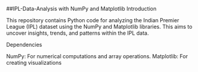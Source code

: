 ##IPL-Data-Analysis with NumPy and Matplotlib
Introduction

This repository contains Python code for analyzing the Indian Premier League (IPL) dataset using the NumPy and Matplotlib libraries. This aims to uncover insights, trends, and patterns within the IPL data.

Dependencies

NumPy: For numerical computations and array operations.
Matplotlib: For creating visualizations
